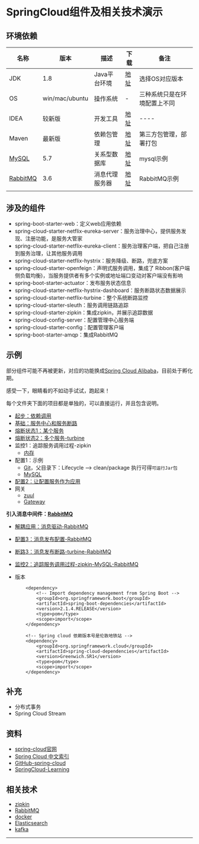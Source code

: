 #   SpringCloud组件及相关技术演示


##  环境依赖

|名称|版本|描述|下载|备注|
|----|----|----|----|----|
|JDK|1.8|Java平台环境|[地址](http://www.oracle.com/technetwork/java/javase/downloads/jdk8-downloads-2133151.html)|选择OS对应版本|
|OS|win/mac/ubuntu|操作系统|-|三种系统只是在环境配置上不同|
|IDEA|较新版|开发工具|[地址](https://www.jetbrains.com/idea/)|----|
|Maven|最新版|依赖包管理|[地址](https://maven.apache.org/)|第三方包管理，部署打包|
|[MySQL](../mysql/README.md)|5.7|关系型数据库|[地址](https://www.mysql.com/)|mysql示例|
|[RabbitMQ](../rabbitmq/README.md)|3.6|消息代理服务器|[地址](http://www.rabbitmq.com/)|RabbitMQ示例|
||||||

##  涉及的组件
-   spring-boot-starter-web：定义web应用依赖
-   spring-cloud-starter-netflix-eureka-server：服务治理中心，提供服务发现、注册功能，是服务大管家
-   spring-cloud-starter-netflix-eureka-client：服务治理客户端，把自己注册到服务治理，让其他服务调用
-   spring-cloud-starter-netflix-hystrix：服务降级、断路，兜底方案
-   spring-cloud-starter-openfeign：声明式服务调用，集成了 Ribbon(客户端侧负载均衡)，当服务提供者有多个实例或地址端口变动对客户端没有影响
-   spring-boot-starter-actuator：发布服务状态信息
-   spring-cloud-starter-netflix-hystrix-dashboard：服务断路状态数据展示
-   spring-cloud-starter-netflix-turbine：整个系统断路监控
-   spring-cloud-starter-sleuth：服务调用链路追踪
-   spring-cloud-starter-zipkin：集成zipkin，并展示追踪数据
-   spring-cloud-config-server：配置管理中心服务端
-   spring-cloud-starter-config：配置管理客户端
-   spring-boot-starter-amqp：集成RabbitMQ


##  示例

部分组件可能不再被更新，对应的功能换成[Spring Cloud Alibaba](https://github.com/spring-cloud-incubator/spring-cloud-alibaba/blob/master/README-zh.md)，目前处于孵化期。

感受一下，眼睛看的不如动手试试，跑起来！

每个文件夹下面的项目都是单独的，可以直接运行，并且包含说明。

-   [起步：依赖调用](client-depend/README.md)
-   [基础：服务中心和服务断路](hystrix-eureka/README.md)
-   [熔断状态1：某个服务](hystrix-dashboard/README.md)
-   [熔断状态2：多个服务-turbine](hystrix-turbine/README.md)
-   监控1：追踪服务调用过程-zipkin
    -   [内存](sleuth-zipkin/README.md)
-   配置1：示例
    -   [Git](config-git/README.md)，父目录下：Lifecycle --> clean/package 执行可得`可运行Jar包`
    -   [MySQL](config-mysql/README.md)
-   [配置2：让配置服务作为应用](config-git-eureka/README.md)
-   网关
    -   [zuul](gateway-zuul/README.md)
    -   [Gateway](gateway-gateway/README.md)

**引入消息中间件：[RabbitMQ](../rabbitmq/README.md)**

-   [解耦应用：消息驱动-RabbitMQ](stream-rabbit/README.md)
-   [配置3：消息发布配置-RabbitMQ](config-git-rabbit/README.md)
-   [断路3：消息发布断路-turbine-RabbitMQ](hystrix-turbine-rabbit/README.md)
-   [监控2：追踪服务调用过程-zipkin-MySQL-RabbitMQ](sleuth-zipkin-mysql/README.md)

-   版本

    ```
        <dependency>
            <!-- Import dependency management from Spring Boot -->
            <groupId>org.springframework.boot</groupId>
            <artifactId>spring-boot-dependencies</artifactId>
            <version>2.1.4.RELEASE</version>
            <type>pom</type>
            <scope>import</scope>
        </dependency>

        <!-- Spring cloud 依赖版本号是伦敦地铁站 -->
        <dependency>
            <groupId>org.springframework.cloud</groupId>
            <artifactId>spring-cloud-dependencies</artifactId>
            <version>Greenwich.SR1</version>
            <type>pom</type>
            <scope>import</scope>
        </dependency>
    ```

##  补充
-   分布式事务
-   Spring Cloud Stream

##  资料
-   [spring-cloud官网](https://spring.io/projects/spring-cloud)
-   [Spring Cloud 中文索引](http://springcloud.fun/)
-   [GitHub-spring-cloud](https://github.com/spring-cloud)
-   [SpringCloud-Learning](https://gitee.com/didispace/SpringCloud-Learning)

##  相关技术
-   [zipkin](https://zipkin.io/)
-   [RabbitMQ](https://www.rabbitmq.com/)
-   [docker](https://www.docker.com/)
-   [Elasticsearch](https://www.elastic.co/cn/)
-   [kafka](http://kafka.apache.org/)

----
